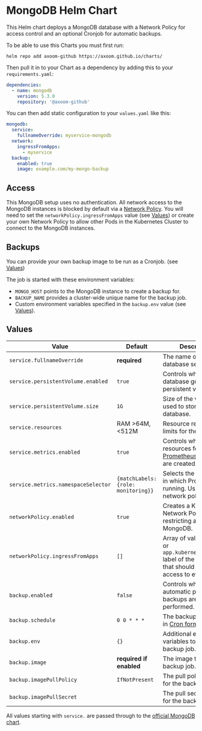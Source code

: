 # MongoDB Helm Chart

This Helm chart deploys a MongoDB database with a Network Policy for access control and an optional Cronjob for automatic backups.

To be able to use this Charts you must first run:

    helm repo add axoom-github https://axoom.github.io/charts/

Then pull it in to your Chart as a dependency by adding this to your `requirements.yaml`:

```yaml
dependencies:
  - name: mongodb
    version: 5.3.0
    repository: '@axoom-github'
```

You can then add static configuration to your `values.yaml` like this:

```yaml
mongodb:
  service:
    fullnameOverride: myservice-mongodb
  network:
    ingressFromApps:
      - myservice
  backup:
    enabled: true
    image: example.com/my-mongo-backup
```

## Access

This MongoDB setup uses no authentication. All network access to the MongoDB instances is blocked by default via a [Network Policy](https://kubernetes.io/docs/concepts/services-networking/network-policies/). You will need to set the `networkPolicy.ingressFromApps` value (see [Values](#values)) or create your own Network Policy to allow other Pods in the Kubernetes Cluster to connect to the MongoDB instances.

## Backups

You can provide your own backup image to be run as a Cronjob. (see [Values](#values))

The job is started with these environment variables:

- `MONGO_HOST` points to the MongoDB instance to create a backup for.
- `BACKUP_NAME` provides a cluster-wide unique name for the backup job.
- Custom environment variables specified in the `backup.env` value (see [Values](#values)).

## Values

| Value                               | Default                             | Description                                                                                                  |
|-------------------------------------|-------------------------------------|--------------------------------------------------------------------------------------------------------------|
| `service.fullnameOverride`          | __required__                        | The name of the database service itself.                                                                     |
| `service.persistentVolume.enabled`  | `true`                              | Controls whether the database gets a persistent volume.                                                      |
| `service.persistentVolume.size`     | `1G`                                | Size of the volume used to store the database.                                                               |
| `service.resources`                 | RAM >64M, <512M                     | Resource requests and limits for the database.                                                               |
| `service.metrics.enabled`           | `true`                              | Controls whether resources for [Prometheus Operator](https://coreos.com/operators/prometheus) are created.   |
| `service.metrics.namespaceSelector` | `{matchLabels: {role: monitoring}}` | Selects the namespace in which Prometheus is running. Used for network policy.                               |
| `networkPolicy.enabled`             | `true`                              | Creates a Kubernetes Network Policy restricting access to MongoDB.                                           |
| `networkPolicy.ingressFromApps`     | `[]`                                | Array of values for `app` or `app.kubernetes.io/name` label of the services that should have access to etcd. |
| `backup.enabled`                    | `false`                             | Controls whether automatic period backups are performed.                                                     |
| `backup.schedule`                   | `0 0 * * *`                         | The backup schedule in [Cron format](https://en.wikipedia.org/wiki/Cron).                                    |
| `backup.env`                        | `{}`                                | Additional environment variables to pass to the backup job.                                                  |
| `backup.image`                      | __required if enabled__             | The image to use for backup job.                                                                             |
| `backup.imagePullPolicy`            | `IfNotPresent`                      | The pull policy to use for the backup image.                                                                 |
| `backup.imagePullSecret`            |                                     | The pull secret to use for the backup image.                                                                 |

All values starting with `service.` are passed through to the [official MongoDB chart](https://hub.kubeapps.com/charts/stable/mongodb-replicaset).
